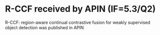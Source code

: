 # R-CCF received by APIN (IF=5.3/Q2)
R-CCF: region-aware continual contrastive fusion for weakly supervised object detection was published in APIN
